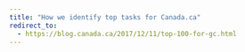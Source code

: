 ```yaml
---
title: "How we identify top tasks for Canada.ca"
redirect_to:
  - https://blog.canada.ca/2017/12/11/top-100-for-gc.html
---
```

